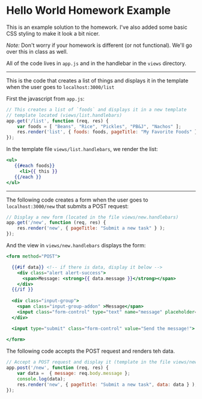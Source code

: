 # Hello World Homework Example

This is an example solution to the homework. I've also added some basic CSS styling to make it look a bit nicer. 

*Note:* Don't worry if your homework is different (or not functional). We'll go over this in class as well.


All of the code lives in `app.js` and in the handlebar in the `views` directory.

--- 
This is the code that creates a list of things and displays it in the template when the user goes to `localhost:3000/list`

First the javascript from `app.js`:

```javascript
// This creates a list of `foods` and displays it in a new template
// template located (views/list.handlebars)
app.get('/list', function (req, res) {
	var foods = [ "Beans", "Rice", "Pickles", "PB&J", "Nachos" ];
    res.render('list', { foods: foods, pageTitle: "My Favorite Foods" } );
});
```

In the template file `views/list.handlebars`, we render the list:

```handlebars
<ul>
   {{#each foods}}
     <li>{{ this }}
   {{/each }}
</ul>
```

---

The following code creates a form when the user goes to `localhost:3000/new` that submits a POST request:

```javascript
// Display a new form (located in the file views/new.handlebars)
app.get('/new', function (req, res) {
    res.render('new', { pageTitle: "Submit a new task" } );
});
```

And the view in `views/new.handlebars` displays the form:

```handlebars
<form method="POST">

  {{#if data}} <!-- if there is data, display it below -->
    <div class="alert alert-success">
      <span>Message: <strong>{{ data.message }}</strong></span>
    </div>
  {{/if }}
  
  <div class="input-group">
    <span class="input-group-addon" >Message</span>  
    <input class="form-control" type="text" name="message" placeholder="Message you'd like to display...">
  </div>

  <input type="submit" class="form-control" value="Send the message!"> 
  
</form>
```

The following code accepts the POST request and renders teh data.

```javascript
// Accept a POST request and display it (template in the file views/new.handlebars)
app.post('/new', function (req, res) {
	var data =  { message: req.body.message };
	console.log(data);
    res.render('new', { pageTitle: "Submit a new task", data: data } );
});
```



